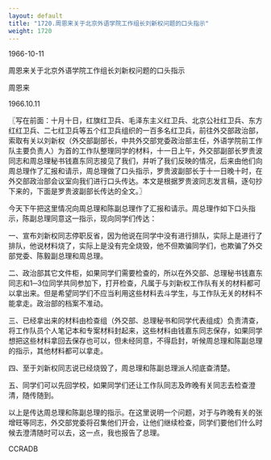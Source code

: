 ```yaml
---
layout: default
title: "1720.周恩来关于北京外语学院工作组长刘新权问题的口头指示"
weight: 1720
---
```


1966-10-11

周恩来关于北京外语学院工作组长刘新权问题的口头指示

周恩来

1966.10.11

〖写在前面：十月十日，红旗红卫兵、毛泽东主义红卫兵、北京公社红卫兵、东方红红卫兵、二七红卫兵等五个红卫兵组织的一百多名红卫兵，前往外交部政治部，索取有关以刘新权（外交部副部长，中共外交部党委政治部主任，外语学院前工作队主要负责人）为首的工作队整理同学的材料，十一日上午，外交部副部长罗贵波同志和周总理秘书钱嘉东同志接见了我们，并听了我们反映的情况，后来由他们向周总理作了汇报和请示，周总理做了口头指示，罗贵波副部长于十一日晚十时，在外交部政治部会议室向我们进行口头传达。本文是根据罗贵波同志发言稿，逐句抄下来的，下面是罗贵波副部长传达的全文。〗

今天下午把这里情况向周总理和陈副总理作了汇报和请示。周总理作如下口头指示，陈副总理同意这一指示，现向同学们传达：

一、宣布刘新权同志停职反省，因为他说在同学中没有进行排队，实际上是进行了排队，他说材料烧了，实际上是没有完全烧毁，他不但欺骗同学们，也欺骗了外交部党委、陈毅副总理和周总理。

二、政治部其它文件柜，如果同学们需要检查的，所以在外交部、总理秘书钱嘉东同志和1─3位同学共同参加下，打开检查，凡属于与刘新权工作队有关的材料都可以拿出来。但是希望同学们不应当利用这些材料去斗学生，与工作队无关的材料不能拿走。政治部的档案不准动。

三、已经拿出来的材料由检查组（外交部、总理秘书和同学代表组成）负责清查，将工作队员个人笔记本和专案材料封起来，这些材料由钱嘉东同志保存，如果同学想把这些材料拿回去保存也可以，但未经同意，不得启封，听候周总理和陈副总理的指示，其他材料都可以拿走。

四、至于刘新权同志说已经烧毁了，周总理和陈副总理派人彻底查清楚。

五、同学们可以先回学校，如果同学们还让工作队同志及昨晚有关同志去检查澄清，随传随到。

以上是传达周总理和陈副总理的指示。在这里说明一个问题，对于与昨晚有关的张增旺等同志，外交部党委将召集他们开会，让他们继续检查，同学们要他们什么时候去澄清随时可以去，这一点，我也报告了总理。

CCRADB

